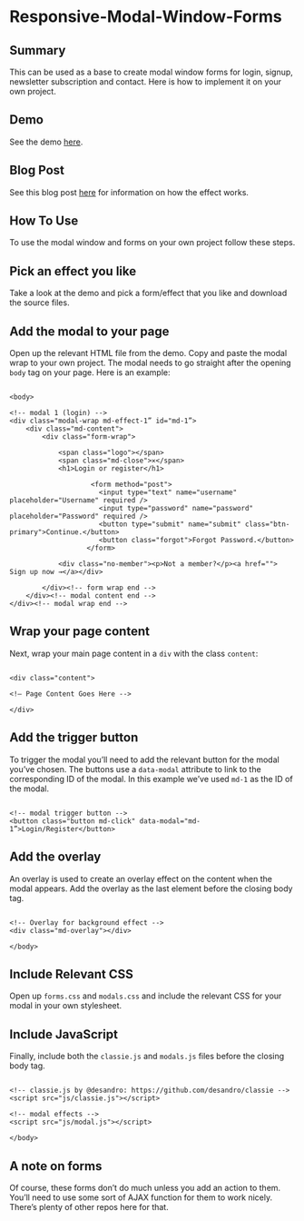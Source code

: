 Responsive-Modal-Window-Forms
=============================

## Summary

This can be used as a base to create modal window forms for login, signup, newsletter subscription and contact. Here is how to implement it on your own project.

## Demo

See the demo [here](http://www.pencilscoop.com/demos/modal-forms/demo/demo1.html/).

## Blog Post

See this blog post [here](http://www.pencilscoop.com/2014/03/responsive-modal-window-forms/) for information on how the effect works.

## How To Use

To use the modal window and forms on your own project follow these steps.

## Pick an effect you like

Take a look at the demo and pick a form/effect that you like and download the source files.

## Add the modal to your page

Open up the relevant HTML file from the demo. Copy and paste the modal wrap to your own project. The modal needs to go straight after the opening <code>body</code> tag on your page. Here is an example:

```

<body>

<!-- modal 1 (login) -->
<div class="modal-wrap md-effect-1” id="md-1”>
	<div class="md-content">
		<div class="form-wrap">
		  
		    <span class="logo"></span>
		    <span class="md-close">✕</span>
		    <h1>Login or register</h1>
                    
                    <form method="post">
                      <input type="text" name="username" placeholder="Username" required />
                      <input type="password" name="password" placeholder="Password" required />
                      <button type="submit" name="submit" class="btn-primary">Continue.</button>
                      <button class="forgot">Forgot Password.</button>
                   </form>
            
            <div class="no-member"><p>Not a member?</p><a href=""> Sign up now →</a></div>
		
		</div><!-- form wrap end -->
	</div><!-- modal content end -->
</div><!-- modal wrap end -->

```
## Wrap your page content

Next, wrap your main page content in a <code>div</code> with the class <code>content</code>:

```

<div class="content">

<!— Page Content Goes Here -->

</div>

```

## Add the trigger button

To trigger the modal you’ll need to add the relevant button for the modal you’ve chosen. The buttons use a <code>data-modal</code> attribute to link to the corresponding ID of the modal. In this example we’ve used <code>md-1</code> as the ID of the modal.

```

<!-- modal trigger button -->
<button class="button md-click" data-modal="md-1”>Login/Register</button> 

```

## Add the overlay

An overlay is used to create an overlay effect on the content when the modal appears. Add the overlay as the last element before the closing body tag.

```

<!-- Overlay for background effect -->
<div class="md-overlay"></div>

</body>

```

## Include Relevant CSS

Open up <code>forms.css</code> and <code>modals.css</code> and include the relevant CSS for your modal in your own stylesheet.

## Include JavaScript

Finally, include both the <code>classie.js</code> and <code>modals.js</code> files before the closing body tag.

```

<!-- classie.js by @desandro: https://github.com/desandro/classie -->
<script src="js/classie.js"></script>

<!-- modal effects -->
<script src="js/modal.js"></script>

</body>

```

## A note on forms

Of course, these forms don’t do much unless you add an action to them. You’ll need to use some sort of AJAX function for them to work nicely. There’s plenty of other repos here for that.





